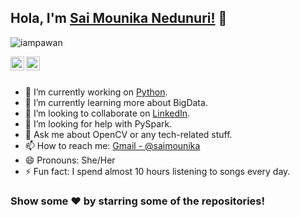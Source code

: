## Hola, I'm [Sai Mounika Nedunuri!](https://pawan.live) 👋

<p align="left"> <img src="https://komarev.com/ghpvc/?username=iampawan&label=Views&color=blue&style=plastic" alt="iampawan" /> </p>

<a href="https://www.linkedin.com/in/sai-mounika-nedunuri-484222b3/">
  <img align="left" alt="Sai Mounika's Linkdein" width="22px" src="https://cdn.jsdelivr.net/npm/simple-icons@v3/icons/linkedin.svg" />
</a>
<a href="https://github.com/saimounikanedunuri">
  <img align="left" alt="Pawan's Github" width="22px" src="https://cdn.jsdelivr.net/npm/simple-icons@v3/icons/github.svg" />
</a>

<br/>
<br/>


- 🔭 I’m currently working on [Python](https://www.python.org/).
- 🌱 I’m currently learning more about BigData.
- 👯 I’m looking to collaborate on [LinkedIn](https://www.linkedin.com/in/sai-mounika-nedunuri-484222b3/).
- 🤔 I’m looking for help with PySpark.
- 💬 Ask me about OpenCV or any tech-related stuff.
- 📫 How to reach me: [Gmail - @saimounika](saimounikanedunuri@gmail.com)
- 😄 Pronouns: She/Her
- ⚡ Fun fact: I spend almost 10 hours listening to songs every day.

### Show some ❤️ by starring some of the repositories!

</div>

